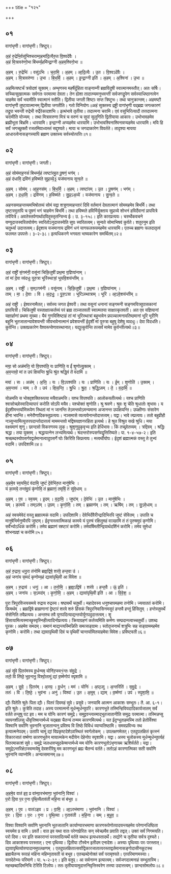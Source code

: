 +++
title = "१२५"

+++


## ०१
वागांभृणी। वागांभृणी। त्रिष्टुप्।

अ॒हं रु॒द्रेभि॒र्वसु॑भिश्चराम्य॒हमा॑दि॒त्यैरु॒त वि॒श्वदे॑वैः ।  
अ॒हं मि॒त्रावरु॑णो॒भा बि॑भर्म्य॒हमि॑न्द्रा॒ग्नी अ॒हम॒श्विनो॒भा ॥

अ॒हम् । रु॒द्रेभिः॑ । वसु॑ऽभिः । च॒रा॒मि॒ । अ॒हम् । आ॒दि॒त्यैः । उ॒त । वि॒श्वऽदे॑वैः ।  
अ॒हम् । मि॒त्रावरु॑णा । उ॒भा । बि॒भ॒र्मि॒ । अ॒हम् । इ॒न्द्रा॒ग्नी इति॑ । अ॒हम् । अ॒श्विना॑ । उ॒भा ॥

अहमित्यष्टर्चं त्रयोदशं सूक्तम्। अम्भृणस्य महर्षेर्दुहिता वाङ्नाम्नी ब्रह्मविदुषी स्वात्मानमस्तौत्। अतः सर्षिः। सच्चित्सुखात्मकः सर्वगतः परमात्मा देवता। तेन ह्येशा तादात्म्यमनुभवन्ती सर्वजगद्रूपेण सर्वस्याधिष्ठानत्वेन चाहमेव सर्वं भवामीति स्वात्मानं स्तौति। द्वितीया जगती शिष्टाः सप्त त्रिष्टुभः। तथा चानुक्रान्तम्। अहमष्टौ वागांभृणी तुष्टावात्मानम् द्वितीया जगतीति। गतो विनियोगः॥अहं सुक्तस्य द्रष्ट्री वागांभृणी यद्ब्रह्म जगत्कारणं तद्रूपा भवन्ती रुद्रेभी रुद्रैरेकादशभिः। इत्थंभावे तृतीया। तदात्मना चरामि। एवं वसुभिरित्यादौ तत्तदात्मना चरामीति योज्यम् । तथा मित्रावरुणा मित्रं च वरुणं च सुपां सुलुगिति द्वितीयाया आकारः। उभोभावहमेव ब्रह्मीभूता बिभ्रमि। धारयामि। इन्द्राग्नी अप्यहमेव धारयामि। उभोभावश्विनाश्विनावप्यहमेव धारयामि। मयि हि सर्वं जगच्छुक्तौ रजतमिवाध्यस्तं सद्दृश्यते। माया च जगदाकारेण विवर्तते। तादृश्या मायया आधारत्वेनासङ्गस्यापि ब्रह्मण उक्तस्य सर्वस्योत्पत्तिः॥१॥

## ०२
वागांभृणी। वागांभृणी। जगती।

अ॒हं सोम॑माह॒नसं॑ बिभर्म्य॒हं त्वष्टा॑रमु॒त पू॒षणं॒ भग॑म् ।  
अ॒हं द॑धामि॒ द्रवि॑णं ह॒विष्म॑ते सुप्रा॒व्ये॒३॒॑ यज॑मानाय सुन्व॒ते ॥

अ॒हम् । सोम॑म् । आ॒ह॒नस॑म् । बि॒भ॒र्मि॒ । अ॒हम् । त्वष्टा॑रम् । उ॒त । पू॒षण॑म् । भग॑म् ।  
अ॒हम् । द॒धा॒मि॒ । द्रवि॑णम् । ह॒विष्म॑ते । सु॒प्र॒ऽअ॒व्ये॑ । यज॑मानाय । सु॒न्व॒ते ॥

अहनसमाहन्तव्यमभिषोतव्यं सोमं यद्वा शत्रूणामाहन्तारं दिवि वर्तमानं देवतात्मानं सोममहमेव बिभर्मि। तथा तृष्टारमुतापि च पूषणं भगं चाहमेन बिभर्मि। तथा हविष्मते हविर्भिर्युक्ताय सुप्राव्ये शोभनं हविर्देवानां प्रापयित्रे तर्पयित्रे। अवतेस्तर्पणार्थादवितॄस्तृतन्त्रिभ्य ईः। उ. ३-१५८। इति कारप्रत्ययः। चरुर्थेकवचने यण्युदात्तस्वरितयोर्यणः स्वरितोऽनुदात्तस्येति सुपः स्वरितत्वम्। सुन्वते सोमाभिषवं कुर्वते। शतुरनुम इति चतुर्थ्या उदात्तत्वम्। ईदृशाय यजमानाय द्रविणं धनं यागफलरूपमहमेव धारयामि। एतच्च ब्रह्मणः फलदातृत्वं फलमत उपपत्तेः। ३-२-३८। इत्यधिकरणे भगवता भाष्यकारेण समर्थितम्॥२॥

## ०३
वागांभृणी। वागांभृणी। त्रिष्टुप्।

अ॒हं राष्ट्री॑ सं॒गम॑नी॒ वसू॑नां चिकि॒तुषी॑ प्रथ॒मा य॒ज्ञिया॑नाम् ।  
तां मा॑ दे॒वा व्य॑दधुः पुरु॒त्रा भूरि॑स्थात्रां॒ भूर्या॑वे॒शय॑न्तीम् ॥

अ॒हम् । राष्ट्री॑ । स॒म्ऽगम॑नी । वसू॑नाम् । चि॒कि॒तुषी॑ । प्र॒थ॒मा । य॒ज्ञिया॑नाम् ।  
ताम् । मा॒ । दे॒वाः । वि । अ॒द॒धुः॒ । पु॒रु॒ऽत्रा । भूरि॑ऽस्थात्राम् । भूरि॑ । आ॒ऽवे॒शय॑न्तीम् ॥

अहं राष्ट्री । ईश्वरनामैतत्। सर्वस्य जगत ईश्वरी। तथा वसूनां धनानां सङ्गमनी सङ्गमयित्र्युपासकानां प्रापयित्री। चिकितुषी यस्ताक्षात्कर्तव्यं परं ब्रह्म तञ्जातवती स्वात्मतया साक्षात्कृतवती। अत एव यज्ञियानां यज्ञार्हाणां प्रथमा मुख्या। यैवं गुणविशिष्टाहं तां मां भूरिस्थात्रां बहुभावेन प्रपञ्चात्मनावतिष्ठमानां भूरि भूरीणि बहूनि भूतजातान्यावेशयन्ती जीवभावेनात्मानं प्रवेशयन्तीं ईदृशीं मां पुरुत्रा बहुषु देशेषु व्यदधुः। देवा विदधति। कुर्वन्ति। उक्तप्रकारेण वैश्वरूप्येणावस्थानात्। यद्युत्कुर्वन्ति तत्सर्वं मामेव कुर्वन्तीत्यर्थः॥३॥

## ०४
वागांभृणी। वागांभृणी। त्रिष्टुप्।

मया॒ सो अन्न॑मत्ति॒ यो वि॒पश्य॑ति॒ यः प्राणि॑ति॒ य ईं॑ शृ॒णोत्यु॒क्तम् ।  
अ॒म॒न्तवो॒ मां त उप॑ क्षियन्ति श्रु॒धि श्रु॑त श्रद्धि॒वं ते॑ वदामि ॥

मया॑ । सः । अन्न॑म् । अ॒त्ति॒ । यः । वि॒ऽपश्य॑ति । यः । प्राणि॑ति । यः । ई॒म् । शृ॒णोति॑ । उ॒क्तम् ।  
अ॒म॒न्तवः॑ । माम् । ते । उप॑ । क्षि॒य॒न्ति॒ । श्रु॒धि । श्रु॒त॒ । श्र॒द्धि॒ऽवम् । ते॒ । व॒दा॒मि॒ ॥

योन्नमत्ति स भोक्तृशक्तिरूपया मयैवान्नमत्ति। यश्च विपश्यति। आलोकयतीत्यर्थः। यश्च प्राणिति श्वासोच्छोस्वादिव्यापारं करोति सोऽपि मयैव। यश्चोक्तं शृणोति। श्रु श्रवणे। श्रुवः शृ चेति श्रुधातोः शृभावः। य ईदृशीमन्तर्यामिरूपेण स्थितां मां न जानन्ति तेऽमन्तवोऽमन्यमाना अजानन्त उपक्षियन्ति। उपक्षीणाः संसारेण हीना भवन्ति। मनेरौणादिकस्तुप्रत्ययः। नञ्समासे व्यत्ययेनान्तोदात्तत्वम्। यद्वा। भावे त्य्प्रत्ययः। ततो बहुव्रीहौ नञ्सुभ्यामित्युत्तरपदान्तोदात्तत्वं माममन्तवो मद्विषयज्ञानरहिता इत्यर्थः। हे श्रुत विश्रुत सखे श्रुधि। मया वक्ष्यमाणं शृणु। छान्दसो विकरणस्य लुक्। श्रुशृणुपॄकृवृभ्य इति हेर्धिभावः। किं तच्छ्रोतव्यम् । त्रद्दिवम् । श्रद्धिः श्रद्धा। तया युक्तम् । श्रद्धायत्नेन लभ्यमित्यर्थः। श्रदन्तरोरुपसर्गवद्वृत्तिरिष्यते। पा. १-४-५७-२। इति श्रच्छब्दस्योपसर्गवद्वर्तमानात्वादुपसर्गे घोः किरिति किप्रत्ययः। मत्वर्थीयोपः। ईदृशं ब्रह्मात्मकं वस्तु ते तुभ्यं वदामि। उपदिशामि॥४॥

## ०५
वागांभृणी। वागांभृणी। त्रिष्टुप्।

अ॒हमे॒व स्व॒यमि॒दं व॑दामि॒ जुष्टं॑ दे॒वेभि॑रु॒त मानु॑षेभिः ।  
यं का॒मये॒ तन्त॑मु॒ग्रं कृ॑णोमि॒ तं ब्र॒ह्माणं॒ तमृषिं॒ तं सु॑मे॒धाम् ॥

अ॒हम् । ए॒व । स्व॒यम् । इ॒दम् । व॒दा॒मि॒ । जुष्ट॑म् । दे॒वेभिः॑ । उ॒त । मानु॑षेभिः ।  
यम् । का॒मये॑ । तम्ऽत॑म् । उ॒ग्रम् । कृ॒णो॒मि॒ । तम् । ब्र॒ह्माण॑म् । तम् । ऋषि॑म् । तम् । सु॒ऽमे॒धाम् ॥

अहं स्वयमेवेदं वस्तु ब्रह्मात्मकं वदामि। उपदिशामि। देवेभिर्देवैरीन्द्रादिभिरपि जुष्टं सेवितम् । उपाति च मानुषेभिर्मनुष्यैरपि जुष्टम्। ईदृग्वस्त्वात्मिकाहं कामये यं पुरुषं रक्षितुमहं वाञ्छामि तं तं पुरुषमुग्रं कृणोमि। सर्वेभ्योऽधिकं करोमि। तमेव ब्रह्माणं स्रष्टारं करोमि। तमेवर्षिमतीन्द्रियार्थदर्शिनं करोमि। तमेव सुमेधां शोभनप्रज्ञं च करोमि॥५॥

## ०६
वागांभृणी। वागांभृणी। त्रिष्टुप्।

अ॒हं रु॒द्राय॒ धनु॒रा त॑नोमि ब्रह्म॒द्विषे॒ शर॑वे॒ हन्त॒वा उ॑ ।  
अ॒हं जना॑य स॒मदं॑ कृणोम्य॒हं द्यावा॑पृथि॒वी आ वि॑वेश ॥

अ॒हम् । रु॒द्राय॑ । धनुः॑ । आ । त॒नो॒मि॒ । ब्र॒ह्म॒ऽद्विषे॑ । शर॑वे । हन्त॒वै । ऊं॒ इति॑ ।  
अ॒हम् । जना॑य । स॒ऽमद॑म् । कृ॒णो॒मि॒ । अ॒हम् । द्यावा॑पृथि॒वी इति॑ । आ । वि॒वे॒श॒ ॥

पुरा त्रिपुरविजयसमये रुद्राय रुद्रस्य। षष्ठ्यर्थे चतुर्थी। महादेवस्य धनुश्चापमहमा तनोमि। ज्ययाततं करोमि। किमर्थम् । ब्रह्मद्विषे ब्राह्मणानां द्वेष्टारं शरवे शरुं हिंसकं त्रिपुरनिवासिनमसुरं हन्तवै हन्तुं हिंसितुम् । हन्तेस्तुमर्थे सेसेनिति तवैप्रत्ययः। अन्तश्च तवै युगपदित्याद्यन्तयोर्युगपदुदात्तत्वम्। शॄ हिंसायामित्यस्माच्छॄस्वृस्निहीत्यादिनोप्रत्ययः। क्रियाग्रहणं कर्तव्यमिति कर्मणः सम्प्रदानत्वाच्चतुर्थी। उशब्दः पूरकः। अहमेव समदम्। समानं माद्यन्त्यस्मिन्निति समत्सङ्ग्रामः। स्तोतृजनार्थं शत्रुभिः सह सङ्ग्राममहमेव कृणोमि। करोमि। तथा द्यावापृथिवी दिवं च पृथिवीं चान्तर्यामितयाहमेवा विवेश। प्रविष्टवती॥६॥

## ०७
वागांभृणी। वागांभृणी। त्रिष्टुप्।

अ॒हं सु॑वे पि॒तर॑मस्य मू॒र्धन्मम॒ योनि॑र॒प्स्व१॒॑न्तः स॑मु॒द्रे ।  
ततो॒ वि ति॑ष्ठे॒ भुव॒नानु॒ विश्वो॒तामूं द्यां व॒र्ष्मणोप॑ स्पृशामि ॥

अ॒हम् । सु॒वे॒ । पि॒तर॑म् । अ॒स्य॒ । मू॒र्धन् । मम॑ । योनिः॑ । अ॒प्ऽसु । अ॒न्तरिति॑ । स॒मु॒द्रे ।  
ततः॑ । वि । ति॒ष्ठे॒ । भुव॑ना । अनु॑ । विश्वा॑ । उ॒त । अ॒मूम् । द्याम् । व॒र्ष्मणा॑ । उप॑ । स्पृ॒शा॒मि॒ ॥

द्यौः पितेति श्रुतेः पिता द्यौः। पितरं दिवमहं सुवे। प्रसुवे। जनयामि आत्मन आकाशः सम्भूतः। तै. आ. ६-१। इति श्रुतेः। कुत्रेति तदाह। अस्य परमात्मनो मूर्धन्मूर्धन्युपरि। कारणभूते तस्मिन्हिवियदादिकार्यजातम् सर्वं वर्तते तन्तुषु पट इव। मम च योनिः कारणं समुद्रे। समुद्द्रवन्त्यस्माद्भूतजातानीति समुद्रः परमात्मा। तस्मिन्नप्सु व्यापनशीलसु धीवृत्तिष्वन्तर्मध्ये यद्ब्रह्म चैतन्यं तन्मम कारणमित्यर्थः। यत ईदृग्भूताहमस्मि ततो हेतोर्विश्वा विश्वानि सर्वाणि भुवनानि भूजातान्यनु प्रविश्य वि तिष्ठे विविधं व्याप्यतिष्ठामि। समवप्रविभ्यः स्थ इत्यात्मनेपदम्। उतापि चामूं द्यां विप्रकृष्टदेशेऽवस्थितं स्वर्गलोकम् । उपलक्षणमेतत्। एतदुपलक्षितं कृत्स्नं विकारजातं वर्ष्मणा कारणभूतेन मायात्मकेन मदीयेन देहेनोप स्पृशामि। यद्वा। अस्य भूलोकस्य मूर्धन्मूर्धन्युपर्यहं पितरमाकाशं सुवे। समुद्रे जलधावप्सूदकेष्वन्तर्मध्ये मम योनिः कारणभूतोऽंभृणाख्य ऋशिर्वर्तते। यद्वा। समुद्रेऽन्तरिक्षेऽप्स्वम्मयेषु देवशरीरेषु मम कारणभूतं ब्रह्य चैतन्यं वर्तते। ततोऽहं कारणात्मिका सती सर्वाणि भुवनानि व्याप्नोमि। अन्यत्समानम्॥७॥

## ०८
वागांभृणी। वागांभृणी। त्रिष्टुप्।

अ॒हमे॒व वात॑ इव॒ प्र वा॑म्या॒रभ॑माणा॒ भुव॑नानि॒ विश्वा॑ ।  
प॒रो दि॒वा प॒र ए॒ना पृ॑थि॒व्यैताव॑ती महि॒ना सं ब॑भूव ॥

अ॒हम् । ए॒व । वातः॑ऽइव । प्र । वा॒मि॒ । आ॒ऽरभ॑माणा । भुव॑नानि । विश्वा॑ ।  
प॒रः । दि॒वा । प॒रः । ए॒ना । पृ॒थि॒व्या । ए॒ताव॑ती । म॒हि॒ना । सम् । ब॒भू॒व॒ ॥

विश्वा विश्वानि सर्वाणि भुवनानि भूतजातानि कार्याण्यारभमाणा कारणरूपेणोत्पादयन्त्यहमेव परेणानधिष्ठिता स्वयमेव प्र वामि। प्रवर्ते। वात इव यथा वातः परेणाप्रेरितः सन् स्वेच्छयैव प्रवाति तद्वत्। उक्तं सर्वं निगमयति। परो दिवा। पर इति सकारान्तं परस्तादित्यर्थे वर्तते यथाध इत्यधस्तादर्थे। तद्योगे च तृतीया सर्वत्र दृश्यते। दिव आकाशस्य परस्तात्। एना पृथिव्या। द्वितीया टौस्वेन इतीदम एनादेशः। अस्याः पृथिव्याः परः परस्तात्। द्यावापृथिव्योरुपादानमुपलक्षणम् । एतदुपलक्षितात्सर्वाद्विकारजातात्परस्ताद्वर्तमानासङ्गोदासीनकूटस्थ ब्रह्मचैतन्य रूपाहं महिना महिम्नृतावती सं बभूव। एतच्छब्देनोक्तं सर्वं परामृश्यते। एत्परिमाणमस्याः। यत्तदेतेभ्यः परिमाणे। पा. ५-२-३९। इति वतुप्। आ सर्वनाम्न इत्यात्वम्। सर्वजगदात्मनाहं सम्भूतास्मि। महच्छब्दादिमनिचि टेरिति टिलोपः। ततः तृतीयायामुदात्तनिवृत्तिस्वरेण तस्या उदात्तत्वम्। छान्दसोमलोपः॥८॥
